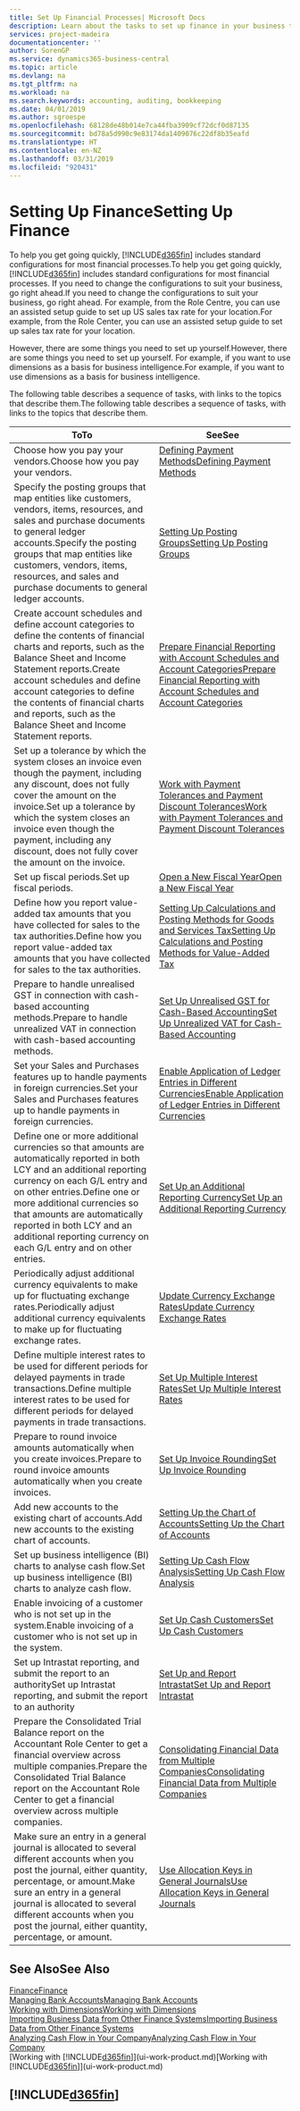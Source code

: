 ```yaml
---
title: Set Up Financial Processes| Microsoft Docs
description: Learn about the tasks to set up finance in your business to suit all your accounting, auditing, or bookkeeping needs.
services: project-madeira
documentationcenter: ''
author: SorenGP
ms.service: dynamics365-business-central
ms.topic: article
ms.devlang: na
ms.tgt_pltfrm: na
ms.workload: na
ms.search.keywords: accounting, auditing, bookkeeping
ms.date: 04/01/2019
ms.author: sgroespe
ms.openlocfilehash: 68128de48b014e7ca44fba3909cf72dcf0d87135
ms.sourcegitcommit: bd78a5d990c9e83174da1409076c22df8b35eafd
ms.translationtype: HT
ms.contentlocale: en-NZ
ms.lasthandoff: 03/31/2019
ms.locfileid: "920431"
---
```

# <a name="setting-up-finance"></a><span data-ttu-id="c6ac9-103">Setting Up Finance</span><span class="sxs-lookup"><span data-stu-id="c6ac9-103">Setting Up Finance</span></span>
<span data-ttu-id="c6ac9-104">To help you get going quickly, [!INCLUDE[d365fin](includes/d365fin_md.md)] includes standard configurations for most financial processes.</span><span class="sxs-lookup"><span data-stu-id="c6ac9-104">To help you get going quickly, [!INCLUDE[d365fin](includes/d365fin_md.md)] includes standard configurations for most financial processes.</span></span> <span data-ttu-id="c6ac9-105">If you need to change the configurations to suit your business, go right ahead.</span><span class="sxs-lookup"><span data-stu-id="c6ac9-105">If you need to change the configurations to suit your business, go right ahead.</span></span> <span data-ttu-id="c6ac9-106">For example, from the Role Centre, you can use an assisted setup guide to set up US sales tax rate for your location.</span><span class="sxs-lookup"><span data-stu-id="c6ac9-106">For example, from the Role Center, you can use an assisted setup guide to set up sales tax rate for your location.</span></span>  

<span data-ttu-id="c6ac9-107">However, there are some things you need to set up yourself.</span><span class="sxs-lookup"><span data-stu-id="c6ac9-107">However, there are some things you need to set up yourself.</span></span> <span data-ttu-id="c6ac9-108">For example, if you want to use dimensions as a basis for business intelligence.</span><span class="sxs-lookup"><span data-stu-id="c6ac9-108">For example, if you want to use dimensions as a basis for business intelligence.</span></span>  

<span data-ttu-id="c6ac9-109">The following table describes a sequence of tasks, with links to the topics that describe them.</span><span class="sxs-lookup"><span data-stu-id="c6ac9-109">The following table describes a sequence of tasks, with links to the topics that describe them.</span></span>

| <span data-ttu-id="c6ac9-110">To</span><span class="sxs-lookup"><span data-stu-id="c6ac9-110">To</span></span> | <span data-ttu-id="c6ac9-111">See</span><span class="sxs-lookup"><span data-stu-id="c6ac9-111">See</span></span> |
| --- | --- |
| <span data-ttu-id="c6ac9-112">Choose how you pay your vendors.</span><span class="sxs-lookup"><span data-stu-id="c6ac9-112">Choose how you pay your vendors.</span></span> |[<span data-ttu-id="c6ac9-113">Defining Payment Methods</span><span class="sxs-lookup"><span data-stu-id="c6ac9-113">Defining Payment Methods</span></span>](finance-payment-methods.md) |
| <span data-ttu-id="c6ac9-114">Specify the posting groups that map entities like customers, vendors, items, resources, and sales and purchase documents to general ledger accounts.</span><span class="sxs-lookup"><span data-stu-id="c6ac9-114">Specify the posting groups that map entities like customers, vendors, items, resources, and sales and purchase documents to general ledger accounts.</span></span> |[<span data-ttu-id="c6ac9-115">Setting Up Posting Groups</span><span class="sxs-lookup"><span data-stu-id="c6ac9-115">Setting Up Posting Groups</span></span>](finance-posting-groups.md)|
|<span data-ttu-id="c6ac9-116">Create account schedules and define account categories to define the contents of financial charts and reports, such as the Balance Sheet and Income Statement reports.</span><span class="sxs-lookup"><span data-stu-id="c6ac9-116">Create account schedules and define account categories to define the contents of financial charts and reports, such as the Balance Sheet and Income Statement reports.</span></span>|[<span data-ttu-id="c6ac9-117">Prepare Financial Reporting with Account Schedules and Account Categories</span><span class="sxs-lookup"><span data-stu-id="c6ac9-117">Prepare Financial Reporting with Account Schedules and Account Categories</span></span>](bi-how-work-account-schedule.md)|
|<span data-ttu-id="c6ac9-118">Set up a tolerance by which the system closes an invoice even though the payment, including any discount, does not fully cover the amount on the invoice.</span><span class="sxs-lookup"><span data-stu-id="c6ac9-118">Set up a tolerance by which the system closes an invoice even though the payment, including any discount, does not fully cover the amount on the invoice.</span></span>|[<span data-ttu-id="c6ac9-119">Work with Payment Tolerances and Payment Discount Tolerances</span><span class="sxs-lookup"><span data-stu-id="c6ac9-119">Work with Payment Tolerances and Payment Discount Tolerances</span></span>](finance-payment-tolerance-and-payment-discount-tolerance.md)|
| <span data-ttu-id="c6ac9-120">Set up fiscal periods.</span><span class="sxs-lookup"><span data-stu-id="c6ac9-120">Set up fiscal periods.</span></span> |[<span data-ttu-id="c6ac9-121">Open a New Fiscal Year</span><span class="sxs-lookup"><span data-stu-id="c6ac9-121">Open a New Fiscal Year</span></span>](finance-how-open-new-fiscal-year.md) |
| <span data-ttu-id="c6ac9-122">Define how you report value-added tax amounts that you have collected for sales to the tax authorities.</span><span class="sxs-lookup"><span data-stu-id="c6ac9-122">Define how you report value-added tax amounts that you have collected for sales to the tax authorities.</span></span> |[<span data-ttu-id="c6ac9-123">Setting Up Calculations and Posting Methods for Goods and Services Tax</span><span class="sxs-lookup"><span data-stu-id="c6ac9-123">Setting Up Calculations and Posting Methods for Value-Added Tax</span></span>](finance-setup-vat.md)|
|<span data-ttu-id="c6ac9-124">Prepare to handle unrealised GST in connection with cash-based accounting methods.</span><span class="sxs-lookup"><span data-stu-id="c6ac9-124">Prepare to handle unrealized VAT in connection with cash-based accounting methods.</span></span>|[<span data-ttu-id="c6ac9-125">Set Up Unrealised GST for Cash-Based Accounting</span><span class="sxs-lookup"><span data-stu-id="c6ac9-125">Set Up Unrealized VAT for Cash-Based Accounting</span></span>](finance-setup-unrealized-vat.md)|
| <span data-ttu-id="c6ac9-126">Set your Sales and Purchases features up to handle payments in foreign currencies.</span><span class="sxs-lookup"><span data-stu-id="c6ac9-126">Set your Sales and Purchases features up to handle payments in foreign currencies.</span></span>|[<span data-ttu-id="c6ac9-127">Enable Application of Ledger Entries in Different Currencies</span><span class="sxs-lookup"><span data-stu-id="c6ac9-127">Enable Application of Ledger Entries in Different Currencies</span></span>](finance-how-enable-application-ledger-entries-different-currencies.md)
|<span data-ttu-id="c6ac9-128">Define one or more additional currencies so that amounts are automatically reported in both LCY and an additional reporting currency on each G/L entry and on other entries.</span><span class="sxs-lookup"><span data-stu-id="c6ac9-128">Define one or more additional currencies so that amounts are automatically reported in both LCY and an additional reporting currency on each G/L entry and on other entries.</span></span>|[<span data-ttu-id="c6ac9-129">Set Up an Additional Reporting Currency</span><span class="sxs-lookup"><span data-stu-id="c6ac9-129">Set Up an Additional Reporting Currency</span></span>](finance-how-setup-additional-currencies.md)|
|<span data-ttu-id="c6ac9-130">Periodically adjust additional currency equivalents to make up for fluctuating exchange rates.</span><span class="sxs-lookup"><span data-stu-id="c6ac9-130">Periodically adjust additional currency equivalents to make up for fluctuating exchange rates.</span></span>|[<span data-ttu-id="c6ac9-131">Update Currency Exchange Rates</span><span class="sxs-lookup"><span data-stu-id="c6ac9-131">Update Currency Exchange Rates</span></span>](finance-how-update-currencies.md)|
|<span data-ttu-id="c6ac9-132">Define multiple interest rates to be used for different periods for delayed payments in trade transactions.</span><span class="sxs-lookup"><span data-stu-id="c6ac9-132">Define multiple interest rates to be used for different periods for delayed payments in trade transactions.</span></span>|[<span data-ttu-id="c6ac9-133">Set Up Multiple Interest Rates</span><span class="sxs-lookup"><span data-stu-id="c6ac9-133">Set Up Multiple Interest Rates</span></span>](finance-how-to-set-up-multiple-interest-rates.md)|
|<span data-ttu-id="c6ac9-134">Prepare to round invoice amounts automatically when you create invoices.</span><span class="sxs-lookup"><span data-stu-id="c6ac9-134">Prepare to round invoice amounts automatically when you create invoices.</span></span>|[<span data-ttu-id="c6ac9-135">Set Up Invoice Rounding</span><span class="sxs-lookup"><span data-stu-id="c6ac9-135">Set Up Invoice Rounding</span></span>](finance-set-up-invoice-rounding.md)|
| <span data-ttu-id="c6ac9-136">Add new accounts to the existing chart of accounts.</span><span class="sxs-lookup"><span data-stu-id="c6ac9-136">Add new accounts to the existing chart of accounts.</span></span> |[<span data-ttu-id="c6ac9-137">Setting Up the Chart of Accounts</span><span class="sxs-lookup"><span data-stu-id="c6ac9-137">Setting Up the Chart of Accounts</span></span>](finance-setup-chart-accounts.md) |
| <span data-ttu-id="c6ac9-138">Set up business intelligence (BI) charts to analyse cash flow.</span><span class="sxs-lookup"><span data-stu-id="c6ac9-138">Set up business intelligence (BI) charts to analyze cash flow.</span></span> |[<span data-ttu-id="c6ac9-139">Setting Up Cash Flow Analysis</span><span class="sxs-lookup"><span data-stu-id="c6ac9-139">Setting Up Cash Flow Analysis</span></span>](finance-setup-cash-flow-analyses.md) |
|<span data-ttu-id="c6ac9-140">Enable invoicing of a customer who is not set up in the system.</span><span class="sxs-lookup"><span data-stu-id="c6ac9-140">Enable invoicing of a customer who is not set up in the system.</span></span>|[<span data-ttu-id="c6ac9-141">Set Up Cash Customers</span><span class="sxs-lookup"><span data-stu-id="c6ac9-141">Set Up Cash Customers</span></span>](finance-how-to-set-up-cash-customers.md)|
| <span data-ttu-id="c6ac9-142">Set up Intrastat reporting, and submit the report to an authority</span><span class="sxs-lookup"><span data-stu-id="c6ac9-142">Set up Intrastat reporting, and submit the report to an authority</span></span> | [<span data-ttu-id="c6ac9-143">Set Up and Report Intrastat</span><span class="sxs-lookup"><span data-stu-id="c6ac9-143">Set Up and Report Intrastat</span></span>](finance-how-setup-report-intrastat.md)|
|<span data-ttu-id="c6ac9-144">Prepare the Consolidated Trial Balance report on the Accountant Role Center to get a financial overview across multiple companies.</span><span class="sxs-lookup"><span data-stu-id="c6ac9-144">Prepare the Consolidated Trial Balance report on the Accountant Role Center to get a financial overview across multiple companies.</span></span>|[<span data-ttu-id="c6ac9-145">Consolidating Financial Data from Multiple Companies</span><span class="sxs-lookup"><span data-stu-id="c6ac9-145">Consolidating Financial Data from Multiple Companies</span></span>](finance-consolidated-company-reporting.md)|
|<span data-ttu-id="c6ac9-146">Make sure an entry in a general journal is allocated to several different accounts when you post the journal, either quantity, percentage, or amount.</span><span class="sxs-lookup"><span data-stu-id="c6ac9-146">Make sure an entry in a general journal is allocated to several different accounts when you post the journal, either quantity, percentage, or amount.</span></span>|[<span data-ttu-id="c6ac9-147">Use Allocation Keys in General Journals</span><span class="sxs-lookup"><span data-stu-id="c6ac9-147">Use Allocation Keys in General Journals</span></span>](ui-how-use-allocation-keys-general-journals.md)|

## <a name="see-also"></a><span data-ttu-id="c6ac9-148">See Also</span><span class="sxs-lookup"><span data-stu-id="c6ac9-148">See Also</span></span>
[<span data-ttu-id="c6ac9-149">Finance</span><span class="sxs-lookup"><span data-stu-id="c6ac9-149">Finance</span></span>](finance.md)  
[<span data-ttu-id="c6ac9-150">Managing Bank Accounts</span><span class="sxs-lookup"><span data-stu-id="c6ac9-150">Managing Bank Accounts</span></span>](bank-manage-bank-accounts.md)  
[<span data-ttu-id="c6ac9-151">Working with Dimensions</span><span class="sxs-lookup"><span data-stu-id="c6ac9-151">Working with Dimensions</span></span>](finance-dimensions.md)  
[<span data-ttu-id="c6ac9-152">Importing Business Data from Other Finance Systems</span><span class="sxs-lookup"><span data-stu-id="c6ac9-152">Importing Business Data from Other Finance Systems</span></span>](across-import-data-configuration-packages.md)  
[<span data-ttu-id="c6ac9-153">Analyzing Cash Flow in Your Company</span><span class="sxs-lookup"><span data-stu-id="c6ac9-153">Analyzing Cash Flow in Your Company</span></span>](finance-analyze-cash-flow.md)  
<span data-ttu-id="c6ac9-154">[Working with [!INCLUDE[d365fin](includes/d365fin_md.md)]](ui-work-product.md)</span><span class="sxs-lookup"><span data-stu-id="c6ac9-154">[Working with [!INCLUDE[d365fin](includes/d365fin_md.md)]](ui-work-product.md)</span></span>  

## [!INCLUDE[d365fin](includes/free_trial_md.md)]  
